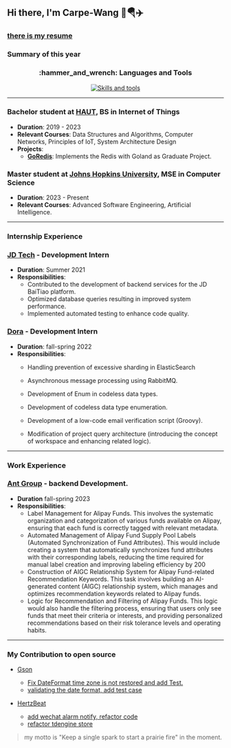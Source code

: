 ## Hi there, I'm Carpe-Wang 👋🪂✈️
### [there is my resume](https://github.com/Carpe-Wang/Carpe-Wang/blob/main/Kaipeng%20Wang's.pdf)
### Summary of this year

<h3 align="center">:hammer_and_wrench: Languages and Tools</h3>

<p align="center">
  <a href="https://skillicons.dev">
    <img src="https://skillicons.dev/icons?i=cpp,cmake,docker,git,go,linux,postgres,python,java,mysql" alt="Skills and tools"/>
  </a>
</p>

------------------------------------

### Bachelor student at [HAUT](https://computer.haut.edu.cn/), BS in Internet of Things
- **Duration**: 2019 - 2023
- **Relevant Courses**: Data Structures and Algorithms, Computer Networks, Principles of IoT, System Architecture Design
- **Projects**:
    - **[GoRedis](https://github.com/Carpe-Wang/GoRedis)**: Implements the Redis with Goland as Graduate Project.

### Master student at  [Johns Hopkins University](https://engineering.jhu.edu), MSE in Computer Science
- **Duration**: 2023 - Present
- **Relevant Courses**: Advanced Software Engineering, Artificial Intelligence.

------------------------------------
### Internship Experience

### [JD Tech](https://www.jdt.com.cn/) -  Development Intern
- **Duration**: Summer 2021
- **Responsibilities**:
    - Contributed to the development of backend services for the JD BaiTiao platform.
    - Optimized database queries resulting in improved system performance.
    - Implemented automated testing to enhance code quality.

### [Dora](https://www.dora.run/) - Development Intern
- **Duration**: fall-spring 2022
- **Responsibilities**:
    - Handling prevention of excessive sharding in ElasticSearch

    - Asynchronous message processing using RabbitMQ.

    - Development of Enum in codeless data types.

    - Development of codeless data type enumeration.

    - Development of a low-code email verification script (Groovy).

    - Modification of project query architecture (introducing the concept of workspace and enhancing related logic).

------------------------------------
### Work Experience
### [Ant Group](https://www.antgroup.com/en) - backend Development.
- **Duration** fall-spring 2023
- **Responsibilities**:
    * Label Management for Alipay Funds. This involves the systematic organization and categorization of various funds available on Alipay, ensuring that each fund is correctly tagged with relevant metadata.
    * Automated Management of Alipay Fund Supply Pool Labels (Automated Synchronization of Fund Attributes). This would include creating a system that automatically synchronizes fund attributes with their corresponding labels, reducing the time required for manual label creation and improving labeling efficiency by 200
    * Construction of AIGC Relationship System for Alipay Fund-related Recommendation Keywords. This task involves building an AI-generated content (AIGC) relationship system, which manages and optimizes recommendation keywords related to Alipay funds.
    * Logic for Recommendation and Filtering of Alipay Funds. This logic would also handle the filtering process, ensuring that users only see funds that meet their criteria or interests, and providing personalized recommendations based on their risk tolerance levels and operating habits.
------------------------------------

### My Contribution to open source
- [Gson](https://github.com/google/gson)
    - [Fix DateFormat time zone is not restored and add Test.](https://github.com/google/gson/pull/2549)
    - [validating the date format, add test case](https://github.com/google/gson/pull/2538)

- [HertzBeat](https://github.com/dromara/hertzbeat)
    - [add wechat alarm notify, refactor code ](https://github.com/dromara/hertzbeat/pull/1516)
    - [refactor tdengine store](https://github.com/dromara/hertzbeat/pull/1513)

> my motto is "Keep a single spark to start a prairie fire" in the moment.
